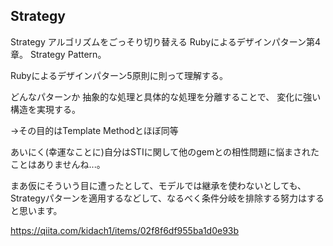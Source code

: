 ## Strategy
Strategy	アルゴリズムをごっそり切り替える
Rubyによるデザインパターン第4章。
Strategy Pattern。

Rubyによるデザインパターン5原則に則って理解する。

どんなパターンか
抽象的な処理と具体的な処理を分離することで、
変化に強い構造を実現する。

→その目的はTemplate Methodとほぼ同等

あいにく(幸運なことに)自分はSTIに関して他のgemとの相性問題に悩まされたことはありませんね...。

まあ仮にそういう目に遭ったとして、モデルでは継承を使わないとしても、Strategyパターンを適用するなどして、なるべく条件分岐を排除する努力はすると思います。


https://qiita.com/kidach1/items/02f8f6df955ba1d0e93b